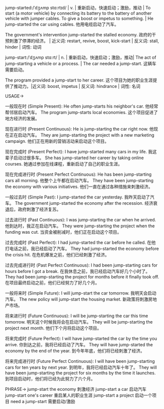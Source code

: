 jump-started:/ˈdʒʌmp stɑːrtɪd/ | v. | 重新启动，快速启动；激励，推动 | To start (a motor vehicle) by connecting its battery to the battery of another vehicle with jumper cables. To give a boost or impetus to something. |  He jump-started the car using cables. 他用电缆启动了汽车。

The government's intervention jump-started the stalled economy. 政府的干预刺激了停滞的经济。 | 近义词: restart, revive, boost, kick-start | 反义词: stall, hinder | 词性: 动词

jump-start:/ˈdʒʌmp stɑːrt/ | n. |  重新启动，快速启动；激励，推动| The act of jump-starting a vehicle or a process. | The car needed a jump-start. 这辆车需要启动。

The program provided a jump-start to her career. 这个项目为她的职业生涯提供了推动力。|近义词: boost, impetus | 反义词: hindrance | 词性: 名词


USAGE->

一般现在时 (Simple Present):
He often jump-starts his neighbor's car. 他经常帮邻居启动汽车。
The program jump-starts local economies. 这个项目促进了地方经济的发展。

现在进行时 (Present Continuous):
He is jump-starting the car right now. 他现在正在启动汽车。
They are jump-starting the project with a new marketing campaign. 他们正在用新的营销活动来启动这个项目。

现在完成时 (Present Perfect):
I have jump-started many cars in my life. 我这辈子启动过很多车。
She has jump-started her career by taking online courses. 她通过参加在线课程，重新启动了自己的职业生涯。


现在完成进行时 (Present Perfect Continuous):
He has been jump-starting cars all morning. 他整个上午都在启动汽车。
They have been jump-starting the economy with various initiatives. 他们一直在通过各种措施来刺激经济。

一般过去时 (Simple Past):
I jump-started the car yesterday. 我昨天启动了汽车。
The government jump-started the economy after the recession. 经济衰退后，政府刺激了经济复苏。

过去进行时 (Past Continuous):
I was jump-starting the car when he arrived. 他到达时，我正在启动汽车。
They were jump-starting the project when the funding was cut. 当资金被削减时，他们正在启动这个项目。


过去完成时 (Past Perfect):
I had jump-started the car before he called. 在他打电话之前，我已经启动了汽车。
They had jump-started the economy before the crisis hit. 在危机爆发之前，他们已经刺激了经济。


过去完成进行时 (Past Perfect Continuous):
I had been jump-starting cars for hours before I got a break. 在我休息之前，我已经启动汽车好几个小时了。
They had been jump-starting the project for months before it finally took off.  在项目最终启动之前，他们已经努力了好几个月。

一般将来时 (Simple Future):
I will jump-start the car tomorrow. 我明天会启动汽车。
The new policy will jump-start the housing market. 新政策将刺激房地产市场。


将来进行时 (Future Continuous):
I will be jump-starting the car this time tomorrow. 明天这个时候我将会在启动汽车。
They will be jump-starting the project next month. 他们下个月将启动这个项目。


将来完成时 (Future Perfect):
I will have jump-started the car by the time you arrive. 你到达之前，我将已经启动了汽车。
They will have jump-started the economy by the end of the year. 到今年年底，他们将已经刺激了经济。


将来完成进行时 (Future Perfect Continuous):
I will have been jump-starting cars for ten years by next year. 到明年，我将已经启动汽车十年了。
They will have been jump-starting the project for six months by the time it launches. 到项目启动时，他们将已经为此努力了六个月。


PHRASE->
jump-start the economy  刺激经济
jump-start a car 启动汽车
jump-start one's career  重启某人的职业生涯
jump-start a project 启动一个项目
need a jump-start 需要启动/激励
